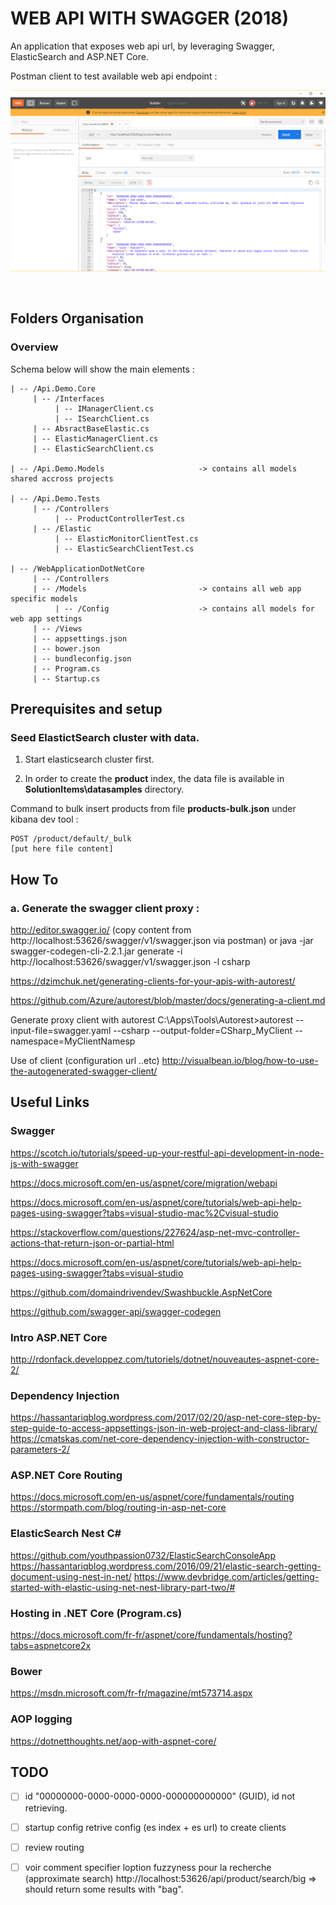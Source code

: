 
# WEB API WITH SWAGGER (2018)

An application that exposes web api url, by leveraging Swagger, ElasticSearch and ASP.NET Core.

Postman client to test available web api endpoint :

![alt capture1](https://github.com/danmgs/WebApplicationDotNetCore/blob/master/img/screenshot1.PNG)

<br />

## Folders Organisation

### Overview

Schema below will show the main elements :

```
| -- /Api.Demo.Core
     | -- /Interfaces
          | -- IManagerClient.cs
          | -- ISearchClient.cs
     | -- AbsractBaseElastic.cs
     | -- ElasticManagerClient.cs
     | -- ElasticSearchClient.cs 

| -- /Api.Demo.Models                     -> contains all models shared accross projects

| -- /Api.Demo.Tests
     | -- /Controllers
          | -- ProductControllerTest.cs
     | -- /Elastic
          | -- ElasticMonitorClientTest.cs
          | -- ElasticSearchClientTest.cs

| -- /WebApplicationDotNetCore
     | -- /Controllers 
     | -- /Models                         -> contains all web app specific models
          | -- /Config                    -> contains all models for web app settings
     | -- /Views 
     | -- appsettings.json
     | -- bower.json
     | -- bundleconfig.json
     | -- Program.cs
     | -- Startup.cs              

```

## Prerequisites and setup

### Seed ElastictSearch cluster with data.

1. Start elasticsearch cluster first.

2. In order to create the **product** index, the data file is available in **SolutionItems\datasamples** directory. 

Command to bulk insert products from file **products-bulk.json** under kibana dev tool :
```
POST /product/default/_bulk
[put here file content]
```

## How To

### a. Generate the swagger client proxy :

http://editor.swagger.io/  (copy content from http://localhost:53626/swagger/v1/swagger.json via postman)
or
java -jar swagger-codegen-cli-2.2.1.jar generate -i http://localhost:53626/swagger/v1/swagger.json -l csharp


https://dzimchuk.net/generating-clients-for-your-apis-with-autorest/

https://github.com/Azure/autorest/blob/master/docs/generating-a-client.md

Generate proxy client with autorest
C:\Apps\Tools\Autorest>autorest --input-file=swagger.yaml --csharp --output-folder=CSharp_MyClient --namespace=MyClientNamesp

Use of client (configuration url ..etc)
http://visualbean.io/blog/how-to-use-the-autogenerated-swagger-client/

## Useful Links

### Swagger
https://scotch.io/tutorials/speed-up-your-restful-api-development-in-node-js-with-swagger

https://docs.microsoft.com/en-us/aspnet/core/migration/webapi

https://docs.microsoft.com/en-us/aspnet/core/tutorials/web-api-help-pages-using-swagger?tabs=visual-studio-mac%2Cvisual-studio

https://stackoverflow.com/questions/227624/asp-net-mvc-controller-actions-that-return-json-or-partial-html

https://docs.microsoft.com/en-us/aspnet/core/tutorials/web-api-help-pages-using-swagger?tabs=visual-studio

https://github.com/domaindrivendev/Swashbuckle.AspNetCore

https://github.com/swagger-api/swagger-codegen


### Intro ASP.NET Core
http://rdonfack.developpez.com/tutoriels/dotnet/nouveautes-aspnet-core-2/

### Dependency Injection
https://hassantariqblog.wordpress.com/2017/02/20/asp-net-core-step-by-step-guide-to-access-appsettings-json-in-web-project-and-class-library/
https://cmatskas.com/net-core-dependency-injection-with-constructor-parameters-2/

### ASP.NET Core Routing
https://docs.microsoft.com/en-us/aspnet/core/fundamentals/routing
https://stormpath.com/blog/routing-in-asp-net-core

### ElasticSearch Nest C#
https://github.com/youthpassion0732/ElasticSearchConsoleApp
https://hassantariqblog.wordpress.com/2016/09/21/elastic-search-getting-document-using-nest-in-net/
https://www.devbridge.com/articles/getting-started-with-elastic-using-net-nest-library-part-two/#

### Hosting in .NET Core (Program.cs)
https://docs.microsoft.com/fr-fr/aspnet/core/fundamentals/hosting?tabs=aspnetcore2x

### Bower
https://msdn.microsoft.com/fr-fr/magazine/mt573714.aspx

### AOP logging
https://dotnetthoughts.net/aop-with-aspnet-core/


## TODO

- [ ] id "00000000-0000-0000-0000-000000000000" (GUID), id not retrieving.

- [ ] startup config retrive config (es index + es url) to create clients

- [ ] review routing

- [ ] voir comment specifier loption fuzzyness pour la recherche (approximate search)
http://localhost:53626/api/product/search/big => should return some results with "bag".

